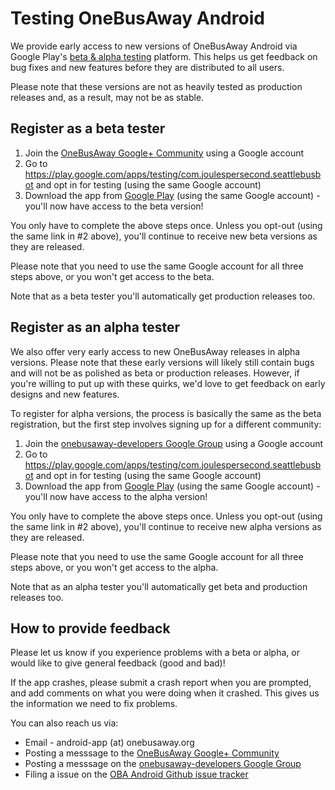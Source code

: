 # Testing OneBusAway Android

We provide early access to new versions of OneBusAway Android via Google Play's [beta & alpha testing](https://developer.android.com/distribute/googleplay/developer-console.html#alpha-beta) platform. This helps us get feedback on bug fixes and new features before they are distributed to all users.

Please note that these versions are not as heavily tested as production releases and, as a result, may not be as stable.

## Register as a beta tester

1. Join the [OneBusAway Google+ Community](https://plus.google.com/u/0/communities/105092615216731099521) using a Google account
2. Go to https://play.google.com/apps/testing/com.joulespersecond.seattlebusbot and opt in for testing (using the same Google account)
3. Download the app from [Google Play](https://play.google.com/store/apps/details?id=com.joulespersecond.seattlebusbot) (using the same Google account) - you'll now have access to the beta version!

You only have to complete the above steps once. Unless you opt-out (using the same link in #2 above), you'll continue to receive new beta versions as they are released.

Please note that you need to use the same Google account for all three steps above, or you won't get access to the beta.

Note that as a beta tester you'll automatically get production releases too.

## Register as an alpha tester

We also offer very early access to new OneBusAway releases in alpha versions. Please note that these early versions will likely still contain bugs and will not be as polished as beta or production releases. However, if you're willing to put up with these quirks, we'd love to get feedback on early designs and new features.

To register for alpha versions, the process is basically the same as the beta registration, but the first step involves signing up for a different community:

1. Join the [onebusaway-developers Google Group](https://groups.google.com/forum/#!forum/onebusaway-developers) using a Google account
2. Go to https://play.google.com/apps/testing/com.joulespersecond.seattlebusbot and opt in for testing (using the same Google account)
3. Download the app from [Google Play](https://play.google.com/store/apps/details?id=com.joulespersecond.seattlebusbot) (using the same Google account) - you'll now have access to the alpha version!

You only have to complete the above steps once. Unless you opt-out (using the same link in #2 above), you'll continue to receive new alpha versions as they are released.

Please note that you need to use the same Google account for all three steps above, or you won't get access to the alpha.

Note that as an alpha tester you'll automatically get beta and production releases too.

## How to provide feedback

Please let us know if you experience problems with a beta or alpha, or would like to give general feedback (good and bad)!

If the app crashes, please submit a crash report when you are prompted, and add comments on what you were doing when it crashed.  This gives us the information we need to fix problems.

You can also reach us via:

* Email - android-app (at) onebusaway.org
* Posting a messsage to the [OneBusAway Google+ Community](https://plus.google.com/u/0/communities/105092615216731099521)
* Posting a messsage on the [onebusaway-developers Google Group](https://groups.google.com/forum/#!forum/onebusaway-developers)
* Filing a issue on the [OBA Android Github issue tracker](https://github.com/OneBusAway/onebusaway-android/blob/master/CONTRIBUTING.md#issue-tracker)